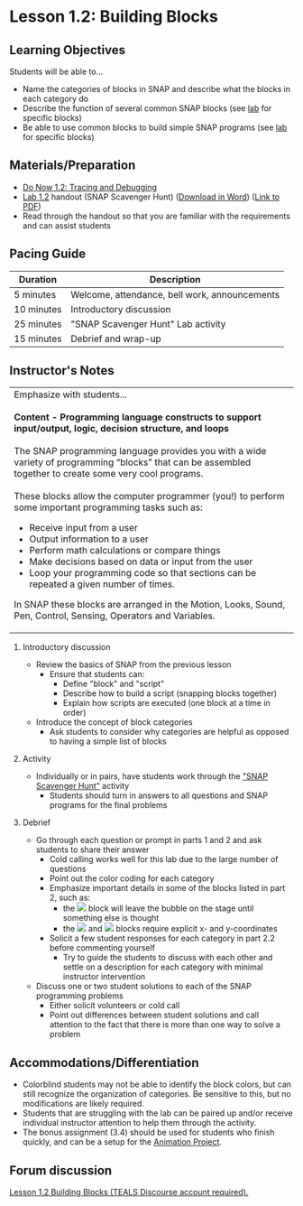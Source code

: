 <!--- REVISED -->
# Lesson 1.2: Building Blocks

## Learning Objectives

Students will be able to...

-   Name the categories of blocks in SNAP and describe what the blocks in each category do
-   Describe the function of several common SNAP blocks (see [lab](lab_12.md) for specific blocks)
-   Be able to use common blocks to build simple SNAP programs (see [lab](lab_12.md) for specific blocks)

## Materials/Preparation

-   [Do Now 1.2: Tracing and Debugging](do_now_12.md)  
-   [Lab 1.2](lab_12.md) handout (SNAP Scavenger Hunt) ([Download in Word](https://tealsk12.gitbooks.io/introduction-to-computer-science/content/Unit%201%20Word/Lab%201.2%20SNAP%20Scavenger%20Hunt.docx)) ([Link to PDF](https://tealsk12.gitbooks.io/introduction-to-computer-science/content/Unit%201%20PDF/Lab%201.2%20SNAP%20Scavenger%20Hunt.pdf))
-   Read through the handout so that you are familiar with the requirements and can assist students

## Pacing Guide

| Duration   | Description                                   |
| ---------- | --------------------------------------------- |
| 5 minutes  | Welcome, attendance, bell work, announcements |
| 10 minutes | Introductory discussion                       |
| 25 minutes | "SNAP Scavenger Hunt" Lab activity            |
| 15 minutes | Debrief and wrap-up                           |

## Instructor's Notes

<table>
    <tr>
        <td>
            Emphasize with students... <br><br>
            <strong>Content - Programming language constructs to support input/output, logic, decision structure, and loops</strong><br><br>
The SNAP programming language provides you with a wide variety of programming “blocks” that can be assembled together to create some very cool programs.<br><br>
These blocks allow the computer programmer (you!) to perform some important programming tasks such as:
<ul>
    <li>Receive input from a user</li>
<li>Output information to a user</li>
<li>Perform math calculations or compare things</li>
<li>Make decisions based on data or input from the user</li>
<li>Loop your programming code so that sections can be repeated a given number of times.</li>
            </ul>

In SNAP these blocks are arranged in the Motion, Looks, Sound, Pen, Control, Sensing, Operators and Variables.

</td>
</tr>
</table>
    
  

1.  Introductory discussion

    -   Review the basics of SNAP from the previous lesson
        -   Ensure that students can:
            -   Define "block" and "script"
            -   Describe how to build a script (snapping blocks together)
            -   Explain how scripts are executed (one block at a time in order)
    -   Introduce the concept of block categories
        -   Ask students to consider why categories are helpful as opposed to having a simple list of blocks

2.  Activity

    -   Individually or in pairs, have students work through the ["SNAP Scavenger Hunt"](lab_12.md) activity
        -   Students should turn in answers to all questions and SNAP programs for the final problems

3.  Debrief
    -   Go through each question or prompt in parts 1 and 2 and ask students to share their answer
        -   Cold calling works well for this lab due to the large number of questions
        -   Point out the color coding for each category
        -   Emphasize important details in some of the blocks listed in part 2, such as:
            -   the ![](think.png) block will leave the bubble on the stage until something else is thought
            -   the ![](gotox-y.png) and ![](glide.png) blocks require explicit x- and y-coordinates
        -   Solicit a few student responses for each category in part 2.2 before commenting yourself
            -   Try to guide the students to discuss with each other and settle on a description for each category with minimal instructor intervention
    -   Discuss one or two student solutions to each of the SNAP programming problems
        -   Either solicit volunteers or cold call
        -   Point out differences between student solutions and call attention to the fact that there is more than one way to solve a problem

## Accommodations/Differentiation

-   Colorblind students may not be able to identify the block colors, but can still recognize the organization of categories. Be sensitive to this, but no modifications are likely required.
-   Students that are struggling with the lab can be paired up and/or receive individual instructor attention to help them through the activity.
-   The bonus assignment (3.4) should be used for students who finish quickly, and can be a setup for the [Animation Project](project_1.md).

## Forum discussion

<a href="http://forums.tealsk12.org/c/unit-1-snap-basics/lesson-1-2-building-blocks" target="_blank">
Lesson 1.2 Building Blocks (TEALS Discourse account required).</a>
